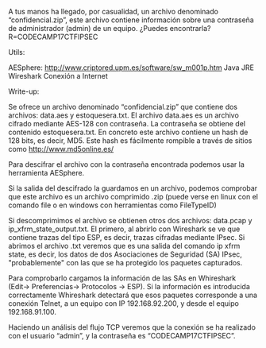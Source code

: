 A tus manos ha llegado, por casualidad, un archivo denominado “confidencial.zip”, este archivo contiene información 
sobre una contraseña de administrador (admin) de un equipo. ¿Puedes encontrarla? 
    R=CODECAMP17CTFIPSEC

Utils:

AESphere:  http://www.criptored.upm.es/software/sw_m001p.htm
Java JRE
Wireshark
Conexión a Internet

Write-up: 

Se ofrece un archivo denominado “confidencial.zip” que contiene dos archivos: data.aes y estoquesera.txt.
El archivo data.aes es un archivo cifrado mediante AES-128 con contraseña. 
La contraseña se obtiene del contenido estoquesera.txt. En concreto este archivo contiene un hash de 128 bits, es decir, MD5.
Este hash es fácilmente rompible a través de sitios como http://www.md5online.es/

Para descifrar el archivo con la contraseña encontrada podemos usar la herramienta AESphere. 

Si la salida del descifrado la guardamos en un archivo, podemos comprobar que este archivo es un archivo comprimido .zip 
(puede verse en linux con el comando file o en windows con herramientas como FileTypeID)

Si descomprimimos el archivo se obtienen otros dos archivos: data.pcap y ip_xfrm_state_output.txt. El primero, al abrirlo con 
Wireshark se ve que contiene trazas del tipo ESP, es decir, trazas cifradas mediante IPsec. Si abrimos el archivo .txt veremos 
que es una salida del comando ip xfrm state, es decir, los datos de dos Asociaciones de Seguridad (SA) IPsec, "probablemente" con
las que se ha protegido los paquetes capturados. 

Para comprobarlo cargamos la información de las SAs en Whireshark (Edit→ Preferencias→ Protocolos → ESP). 
Si la información es introducida correctamente Whireshark detectará que esos paquetes corresponde a una conexión Telnet, 
a un equipo con IP 192.168.92.200, y desde el equipo 192.168.91.100. 

Haciendo un análisis del flujo TCP veremos que la conexión se ha realizado con el usuario “admin”, y la contraseña 
es “CODECAMP17CTFIPSEC”. 
